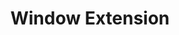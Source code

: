 ---
title: 'Window Extension'
redirect_to:
  - 'https://discuss.pencil2d.org/t/window-extension/1197'
---